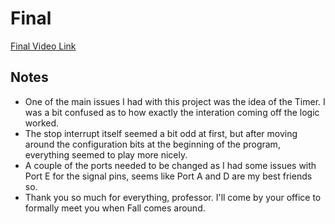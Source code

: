 # Final
[Final Video Link](https://youtu.be/kimqHHD9sxc)
## Notes
- One of the main issues I had with this project was the idea of the 
Timer. I was a bit confused as to how exactly the interation coming off 
the logic worked.
- The stop interrupt itself seemed a bit odd at first, but after moving 
around the configuration bits at the beginning of the program, everything 
seemed to play more nicely.
- A couple of the ports needed to be changed as I had some issues with 
Port E for the signal pins, seems like Port A and D are my best friends 
so.
- Thank you so much for everything, professor. I'll come by your office to 
formally meet you when Fall comes around.

